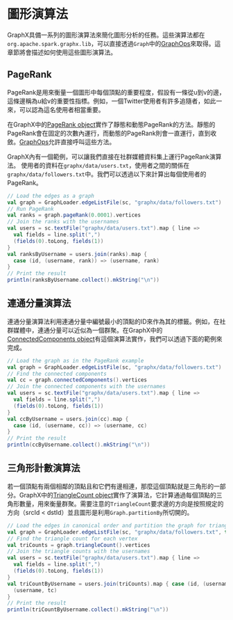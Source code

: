 # 圖形演算法

GraphX具備一系列的圖形演算法來簡化圖形分析的任務。這些演算法都在`org.apache.spark.graphx.lib`，可以直接透過`Graph`中的[GraphOps](https://spark.apache.org/docs/latest/api/scala/index.html#org.apache.spark.graphx.GraphOps)來取得。這章節將會描述如何使用這些圖形演算法。

## PageRank

PageRank是用來衡量一個圖形中每個頂點的重要程度，假設有一條從u到v的邊，這條邊稱為u給v的重要性指標。例如，一個Twitter使用者有許多追隨者，如此一來，可以認為這名使用者相當重要。

在GraphX中的[PageRank object](https://spark.apache.org/docs/latest/api/scala/index.html#org.apache.spark.graphx.lib.PageRank$)實作了靜態和動態PageRank的方法。靜態的PageRank會在固定的次數內運行，而動態的PageRank則會一直運行，直到收斂。[GraphOps](https://spark.apache.org/docs/latest/api/scala/index.html#org.apache.spark.graphx.GraphOps)允許直接呼叫這些方法。

GraphX內有一個範例，可以讓我們直接在社群媒體資料集上運行PageRank演算法。
使用者的資料在`graphx/data/users.txt`，使用者之間的關係在`graphx/data/followers.txt`中。我們可以透過以下來計算出每個使用者的PageRank。

```scala
// Load the edges as a graph
val graph = GraphLoader.edgeListFile(sc, "graphx/data/followers.txt")
// Run PageRank
val ranks = graph.pageRank(0.0001).vertices
// Join the ranks with the usernames
val users = sc.textFile("graphx/data/users.txt").map { line =>
  val fields = line.split(",")
  (fields(0).toLong, fields(1))
}
val ranksByUsername = users.join(ranks).map {
  case (id, (username, rank)) => (username, rank)
}
// Print the result
println(ranksByUsername.collect().mkString("\n"))
```

## 連通分量演算法

連通分量演算法利用連通分量中編號最小的頂點的ID來作為其的標籤。例如，在社群媒體中，連通分量可以近似為一個群聚。在GraphX中的[ConnectedComponents object](https://spark.apache.org/docs/latest/api/scala/index.html#org.apache.spark.graphx.lib.ConnectedComponents$)有這個演算法實作，我們可以透過下面的範例來完成。

```scala
// Load the graph as in the PageRank example
val graph = GraphLoader.edgeListFile(sc, "graphx/data/followers.txt")
// Find the connected components
val cc = graph.connectedComponents().vertices
// Join the connected components with the usernames
val users = sc.textFile("graphx/data/users.txt").map { line =>
  val fields = line.split(",")
  (fields(0).toLong, fields(1))
}
val ccByUsername = users.join(cc).map {
  case (id, (username, cc)) => (username, cc)
}
// Print the result
println(ccByUsername.collect().mkString("\n"))
```

## 三角形計數演算法

若一個頂點有兩個相鄰的頂點且和它們有邊相連，那麼這個頂點就是三角形的一部分。GraphX中的[TriangleCount object](https://spark.apache.org/docs/latest/api/scala/index.html#org.apache.spark.graphx.lib.TriangleCount$)實作了演算法，它計算通過每個頂點的三角形數量，用來衡量群聚。需要注意的`TriangleCount`要求邊的方向是按照規定的方向（srcId < dstId）並且圖形是利用`Graph.partitionBy`所切開的。

```scala
// Load the edges in canonical order and partition the graph for triangle count
val graph = GraphLoader.edgeListFile(sc, "graphx/data/followers.txt", true).partitionBy(PartitionStrategy.RandomVertexCut)
// Find the triangle count for each vertex
val triCounts = graph.triangleCount().vertices
// Join the triangle counts with the usernames
val users = sc.textFile("graphx/data/users.txt").map { line =>
  val fields = line.split(",")
  (fields(0).toLong, fields(1))
}
val triCountByUsername = users.join(triCounts).map { case (id, (username, tc)) =>
  (username, tc)
}
// Print the result
println(triCountByUsername.collect().mkString("\n"))
```
